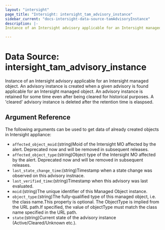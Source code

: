 ```yaml
---
layout: "intersight"
page_title: "Intersight: intersight_tam_advisory_instance"
sidebar_current: "docs-intersight-data-source-tamAdvisoryInstance"
description: |-
Instance of an Intersight advisory applicable for an Intersight managed object. An advisory instance is created when a given advisory is found applicable for an Intersight managed object. An advisory instance is retained for some time even after being cleared for historical purposes. A 'cleared' advisory instance is deleted after the retention time is elaspsed.

---
```


# Data Source: intersight_tam_advisory_instance
Instance of an Intersight advisory applicable for an Intersight managed object. An advisory instance is created when a given advisory is found applicable for an Intersight managed object. An advisory instance is retained for some time even after being cleared for historical purposes. A 'cleared' advisory instance is deleted after the retention time is elaspsed.

## Argument Reference
The following arguments can be used to get data of already created objects in Intersight appliance:
* `affected_object_moid`:(string)Moid of the Intersight MO affected by the alert. Deprecated now and will be removed in subsequent releases.
* `affected_object_type`:(string)Object type of the Intersight MO affected by the alert. Deprecated now and will be removed in subsequent releases.
* `last_state_change_time`:(string)Timestamp when a state change was observed on this advisory instnace.
* `last_verified_time`:(string)Timestamp when this advisory was last evaluated.
* `moid`:(string)The unique identifier of this Managed Object instance.
* `object_type`:(string)The fully-qualified type of this managed object, i.e. the class name.This property is optional. The ObjectType is implied from the URL path.If specified, the value of objectType must match the class name specified in the URL path.
* `state`:(string)Current state of the advisory instance (Active/Cleared/Unknown etc.).
